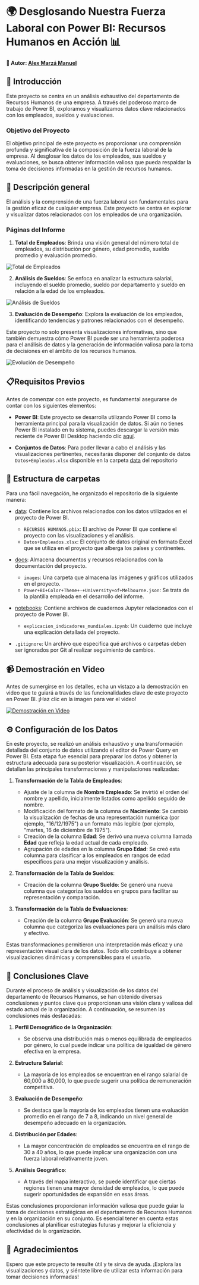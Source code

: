 # 🌍 Desglosando Nuestra Fuerza Laboral con Power BI: Recursos Humanos en Acción 📊



#### 👤 Autor: [Alex Marzá Manuel](https://github.com/AlexCapis)



## 📝 Introducción

Este proyecto se centra en un análisis exhaustivo del departamento de Recursos Humanos de una empresa. A través del poderoso marco de trabajo de Power BI, exploramos y visualizamos datos clave relacionados con los empleados, sueldos y evaluaciones.

### Objetivo del Proyecto

El objetivo principal de este proyecto es proporcionar una comprensión profunda y significativa de la composición de la fuerza laboral de la empresa. Al desglosar los datos de los empleados, sus sueldos y evaluaciones, se busca obtener información valiosa que pueda respaldar la toma de decisiones informadas en la gestión de recursos humanos.

## 🚀 Descripción general

El análisis y la comprensión de una fuerza laboral son fundamentales para la gestión eficaz de cualquier empresa. Este proyecto se centra en explorar y visualizar datos relacionados con los empleados de una organización. 

### Páginas del Informe

1. **Total de Empleados**: Brinda una visión general del número total de empleados, su distribución por género, edad promedio, sueldo promedio y evaluación promedio.

![Total de Empleados](./docs/images/total_empleados.png)

2. **Análisis de Sueldos**: Se enfoca en analizar la estructura salarial, incluyendo el sueldo promedio, sueldo por departamento y sueldo en relación a la edad de los empleados.

![Análisis de Sueldos](./docs/images/analisis_sueldos.png)

3. **Evaluación de Desempeño**: Explora la evaluación de los empleados, identificando tendencias y patrones relacionados con el desempeño.

Este proyecto no solo presenta visualizaciones informativas, sino que también demuestra cómo Power BI puede ser una herramienta poderosa para el análisis de datos y la generación de información valiosa para la toma de decisiones en el ámbito de los recursos humanos.

![Evolución de Desempeño](./docs/images/evaluacion.png)


## 📋Requisitos Previos

Antes de comenzar con este proyecto, es fundamental asegurarse de contar con los siguientes elementos:

- **Power BI**: Este proyecto se desarrolla utilizando Power BI como la herramienta principal para la visualización de datos. Si aún no tienes Power BI instalado en tu sistema, puedes descargar la versión más reciente de Power BI Desktop haciendo clic [aquí](https://powerbi.microsoft.com/es-es/desktop/).

- **Conjuntos de Datos**: Para poder llevar a cabo el análisis y las visualizaciones pertinentes, necesitarás disponer del conjunto de datos `Datos+Empleados.xlsx` disponible en la carpeta [data]() del repositorio


## 📂 Estructura de carpetas

Para una fácil navegación, he organizado el repositorio de la siguiente manera:

- [data](): Contiene los archivos relacionados con los datos utilizados en el proyecto de Power BI.

    - `RECURSOS HUMANOS.pbix`: El archivo de Power BI que contiene el proyecto con las visualizaciones y el análisis.
    - `Datos+Empleados.xlsx`: El conjunto de datos original en formato Excel que se utiliza en el proyecto que alberga los países y continentes.


- [docs](): Almacena documentos y recursos relacionados con la documentación del proyecto.

    - `images`: Una carpeta que almacena las imágenes y gráficos utilizados en el proyecto.
    - `Power+BI+Color+Theme+-+University+of+Melbourne.json`: Se trata de la plantilla empleada en el desarrollo del informe.

- [notebooks](): Contiene archivos de cuadernos Jupyter relacionados con el proyecto de Power BI.

    - `explicacion_indicadores_mundiales.ipynb`: Un cuaderno que incluye una explicación detallada del proyecto.

- `.gitignore`: Un archivo que especifica qué archivos o carpetas deben ser ignorados por Git al realizar seguimiento de cambios.

## 📹 Demostración en Video

Antes de sumergirse en los detalles, echa un vistazo a la demostración en video que te guiará a través de las funcionalidades clave de este proyecto en Power BI. ¡Haz clic en la imagen para ver el video!

[![Demostración en Video](../docs/images/)]()

## ⚙️ Configuración de los Datos


En este proyecto, se realizó un análisis exhaustivo y una transformación detallada del conjunto de datos utilizando el editor de Power Query en Power BI. Esta etapa fue esencial para preparar los datos y obtener la estructura adecuada para su posterior visualización. A continuación, se detallan las principales transformaciones y manipulaciones realizadas:

1. **Transformación de la Tabla de Empleados**:
   - Ajuste de la columna de **Nombre Empleado**: Se invirtió el orden del nombre y apellido, inicialmente listados como apellido seguido de nombre.
   - Modificación del formato de la columna de **Nacimiento**: Se cambió la visualización de fechas de una representación numérica (por ejemplo, "16/12/1975") a un formato más legible (por ejemplo, "martes, 16 de diciembre de 1975").
   - Creación de la columna **Edad**: Se derivó una nueva columna llamada **Edad** que refleja la edad actual de cada empleado.
   - Agrupación de edades en la columna **Grupo Edad**: Se creó esta columna para clasificar a los empleados en rangos de edad específicos para una mejor visualización y análisis.

2. **Transformación de la Tabla de Sueldos**:
   - Creación de la columna **Grupo Sueldo**: Se generó una nueva columna que categoriza los sueldos en grupos para facilitar su representación y comparación.

3. **Transformación de la Tabla de Evaluaciones**:
   - Creación de la columna **Grupo Evaluación**: Se generó una nueva columna que categoriza las evaluaciones para un análisis más claro y efectivo.

Estas transformaciones permitieron una interpretación más eficaz y una representación visual clara de los datos. Todo ello contribuye a obtener visualizaciones dinámicas y comprensibles para el usuario.


## 📌 Conclusiones Clave


Durante el proceso de análisis y visualización de los datos del departamento de Recursos Humanos, se han obtenido diversas conclusiones y puntos clave que proporcionan una visión clara y valiosa del estado actual de la organización. A continuación, se resumen las conclusiones más destacadas:

1. **Perfil Demográfico de la Organización**:
   - Se observa una distribución más o menos equilibrada de empleados por género, lo cual puede indicar una política de igualdad de género efectiva en la empresa.

2. **Estructura Salarial**:
   - La mayoría de los empleados se encuentran en el rango salarial de 60,000 a 80,000, lo que puede sugerir una política de remuneración competitiva.

3. **Evaluación de Desempeño**:
   - Se destaca que la mayoría de los empleados tienen una evaluación promedio en el rango de 7 a 8, indicando un nivel general de desempeño adecuado en la organización.

4. **Distribución por Edades**:
   - La mayor concentración de empleados se encuentra en el rango de 30 a 40 años, lo que puede implicar una organización con una fuerza laboral relativamente joven.

5. **Análisis Geográfico**:
   - A través del mapa interactivo, se puede identificar que ciertas regiones tienen una mayor densidad de empleados, lo que puede sugerir oportunidades de expansión en esas áreas.

Estas conclusiones proporcionan información valiosa que puede guiar la toma de decisiones estratégicas en el departamento de Recursos Humanos y en la organización en su conjunto. Es esencial tener en cuenta estas conclusiones al planificar estrategias futuras y mejorar la eficiencia y efectividad de la organización.


## 🙏 Agradecimientos

Espero que este proyecto te resulte útil y te sirva de ayuda. ¡Explora las visualizaciones y datos, y siéntete libre de utilizar esta información para tomar decisiones informadas!
